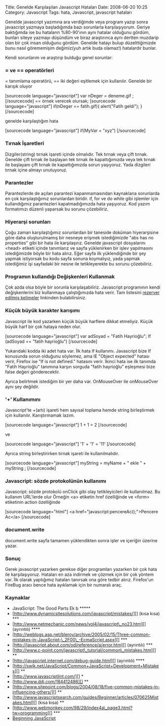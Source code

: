 Title: Genelde Karşılaşılan Javascript Hataları
Date: 2008-06-20 10:25
Category: Javascript
Tags: hata, Javascript, javascript hataları

Genelde javascript yazımına ara verdiğimde veya program yazıp sonra
javascript yazmaya başladığımda bazı sorunlarla karşılaşıyorum. Geriye
baktığımda ise bu hataların %80-90'ının aynı hatalar olduğunu gördüm,
bunları siteye yazmayı düşündüm ve biraz araştırınca aynı dertten
muzdarip olan bir çok insan olduğunu gördüm. Genelde hatayı bulup
düzelttiğimizde bunu nasıl görememişim değimiz(yuh artık buda olamaz!)
hatalardır bunlar. <!--more-->

Kendi sorunlarım ve araştırıp bulduğu genel sorunlar:

### = ve == operatörleri

= tanımlama operatörü, == iki değeri eşitlemek için kullanılır. Genelde
bir karışık oluyor

[sourcecode language="javascript"] var nDeger = deneme.gif ;
[/sourcecode] == örnek verecek olursak; [sourcecode
language="javascript"] if(nDeger == fatih.gif){ alert("Fatih geldi"); }
[/sourcecode]

genelde karşılaştığım hata

[sourcecode language="javascript"] if(MyVar = "xyz") [/sourcecode]

### Tırnak İşaretleri

Dizgiler(string) tırnak işareti içinde olmalıdır. Tek tırnak veya çift
tırnak. Genelde çift tırnak ile başlayan tek tırnak ile kapattığımızda
veya tek tırnak ile başlayanı çift tırnak ile kapattığımızda sorun
yaşıyoruz. Yada dizgileri tırnak içine almayı unutuyoruz.

### Parantezler

Parantezlerde de açılan parantezi kapanmamasından kaynaklana sorunlarda
en çok karşılaştığımız sorunlardan biridir. if, for ve do while gibi
işlemler için kullandığımız parantezleri kapatmadığımızda hata
yaşıyoruz. Kod yazım formatımızı düzenli yaparsak bu sorunu çözebiliriz.

### Hiyerarşi sorunları

Çoğu zaman karşılaştığımız sorunlardan bir taneside doküman
hiyerarşisine göre daha oluşturulmamış bir nesneye erişmek istediğimizde
"abs has no properties" gibi bir hata ile karşılaşırız. Genelde
javascript dosyalarını \<head\> etiketi içinde tanımlarız ve sayfa
yüklenirken bir işlev yapılmasını istediğimizde böyle bir hata alırız.
Eğer sayfa ilk yüklendiğinde bir şey yapmak istiyorsak bu kodu sayfa
sonuna koymalıyız, yada yapmak istediğimiz işi sayfadaki bir nesne ile
tetikleyerekte bu sorunu çözebiliriz.

### Programın kullandığı Değişkenleri Kullanmak

Çok azda olsa böyle bir sorunla karşılaşabiliriz. Javascript programının
kendi değişkenlerini biz kullanmaya çalıştığımızda hata verir. Tam
listesini [rezerver edilmiş kelimeler][] linkinden bulabilirsiniz.

### Küçük büyük karakter karışımı

Javascript ile kod yazarken küçük büyük harflere dikkat etmeliyiz. Küçük
büyük harf bir çok hataya neden olur.

[sourcecode language="javascript"] var adSoyad = "Fatih Hayrioğlu"; If
(adSoyad == "fatih hayrioğlu") [/sourcecode]

Yukarıdaki kodda iki adet hata var. İlk hata If kullanımı. Javascript
bize If konusunda sorun olduğunu söylemez, ama IE "Object expected"
hatası verir, Firefox ise "If is not defined." hatasını verir. İkinci
hata ise ilk tanımda "Fatih Hayrioğlu" tanımına karşın sorguda "fatih
hayrioğlu" eşleşmesi bize false değeri gönderecektir.

Ayrıca belirtmek istediğim bir yer daha var. OnMouseOver ile onMouseOver
aynı şey değildir.

### '+' Kullanımını

Javascript'te +(artı) işareti hem sayısal toplama hemde string
birleştirmek için kullanılır. Karıştırmamak lazım.

[sourcecode language="javascript"] 1 + 1 = 2 [/sourcecode]

ve

[sourcecode language="javascript"] '1' + '1' = '11' [/sourcecode]

Ayrıca string birleştirirken tırnak işareti ile kullanılmalıdır.

[sourcecode language="javascript"] myString = myName + " ekle " +
myString ; [/sourcecode]

### Javascript: sözde protokolünün kullanımı

Javascript: sözde protokolü onClick gibi olay tetikleyicileri ile
kullanılmaz. Bu kullanım URL'lerde olur Örneğin \<a\> etiketin href
özelliğinde ve \<form\> etiketinin action özelliğinde

[sourcecode language="html"] \<a href="javascript:pencereAc();"\>Pencere
Ac\</a\> [/sourcecode]

### document.write

document.write sayfa tamamen yüklendikten sonra işler ve içeriğin
üzerine yazar.

### Sonuç

Gerek javascript yazarken gerekse diğer programları yazarken bir çok
hata ile karşılaşıyoruz. Hataları en aza indirmek ve çözmek için bir çok
yöntem var. İlk olarak yaptığımız hataları tanırsak ona göre tedbir
alırız. Firefox'un FireBug aracı bence hata ayıklamak için bir numaralı
araç.

### Kaynaklar

-   <span>JavaScript: The Good Parts Ek b \*\*\*\*\* </span>
-   [http://www.dynamicsitesolutions.com/javascript/mistakes/][] (kısa
    kısa) \*\*\*
-   [http://www.netmechanic.com/news/vol4/javascript\_no23.htm][]
    (ayrıntılı) \*\*\*\*
-   [http://weblogs.asp.net/bleroy/archive/2005/02/15/Three-common-mistakes-in-JavaScript-\_2F00\_-EcmaScript.aspx][]
    \*\*\*
-   [http://javascript.about.com/od/reference/a/error.htm][] (ayrıntılı)
    \*\*\*
-   [http://www.c-point.com/javascript\_tutorial/common\_mistakes.htm][]
    \*\*
-   [http://javascript.internet.com/debug-guide.html][] (ayrıntılı)
    \*\*\*\*
-   [http://swik.net/JavaScript/Common+JavaScript+Development+Mistakes][]
    \*\*
-   [http://www.javascriptlint.com/][] \*
-   [http://www.ddj.com/184412486][] \*\*
-   [http://www.sitepoint.com/blogs/2004/08/18/five-common-mistakes-in-influencing-others/][]
    \*\*
-   [http://www.javascriptsearch.com/guides/Beginner/articles/070625Mistakes.html][]
    (kısa kısa) \*\*
-   [http://www.webmonkey.com/98/29/index4a\_page3.html?tw=programming][]
    \*\*\*
-   [Beginning JavaScript][]

</p>

  [rezerver edilmiş kelimeler]: http://javascript.about.com/library/blreserved.htm
    "rezerver edilmiş kelimeler"
  [http://www.dynamicsitesolutions.com/javascript/mistakes/]: http://www.dynamicsitesolutions.com/javascript/mistakes/
  [http://www.netmechanic.com/news/vol4/javascript\_no23.htm]: http://www.netmechanic.com/news/vol4/javascript_no23.htm
  [http://weblogs.asp.net/bleroy/archive/2005/02/15/Three-common-mistakes-in-JavaScript-\_2F00\_-EcmaScript.aspx]:
    http://weblogs.asp.net/bleroy/archive/2005/02/15/Three-common-mistakes-in-JavaScript-_2F00_-EcmaScript.aspx
  [http://javascript.about.com/od/reference/a/error.htm]: http://javascript.about.com/od/reference/a/error.htm
  [http://www.c-point.com/javascript\_tutorial/common\_mistakes.htm]: http://www.c-point.com/javascript_tutorial/common_mistakes.htm
  [http://javascript.internet.com/debug-guide.html]: http://javascript.internet.com/debug-guide.html
  [http://swik.net/JavaScript/Common+JavaScript+Development+Mistakes]: http://swik.net/JavaScript/Common+JavaScript+Development+Mistakes
  [http://www.javascriptlint.com/]: http://www.javascriptlint.com/
  [http://www.ddj.com/184412486]: http://www.ddj.com/184412486
  [http://www.sitepoint.com/blogs/2004/08/18/five-common-mistakes-in-influencing-others/]:
    http://www.sitepoint.com/blogs/2004/08/18/five-common-mistakes-in-influencing-others/
  [http://www.javascriptsearch.com/guides/Beginner/articles/070625Mistakes.html]:
    http://www.javascriptsearch.com/guides/Beginner/articles/070625Mistakes.html
  [http://www.webmonkey.com/98/29/index4a\_page3.html?tw=programming]: http://www.webmonkey.com/98/29/index4a_page3.html?tw=programming
  [Beginning JavaScript]: http://www.wrox.com/WileyCDA/WroxTitle/productCd-0764555871.html
    "Beginning JavaScript"
